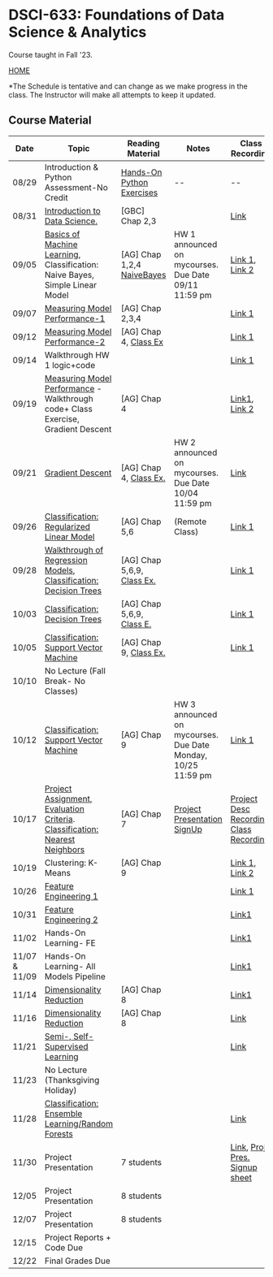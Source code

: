 
# DSCI-633: Foundations of Data Science & Analytics
Course taught in Fall '23.

[HOME](https://github.com/aiforsec/RIT-DSCI-633-FDS)

*The Schedule is tentative and can change as we make progress in the class. The Instructor will make all attempts to keep it updated.
## Course Material
| Date | Topic | Reading Material| Notes | Class Recording|
|-------|----------|---------------|-----------|----------|
| 08/29 |Introduction & Python Assessment-No Credit | [Hands-On Python Exercises](https://github.com/aiforsec/RIT-DSCI-633-FDS/blob/main/Syllabus/Lecture00) | -- | --|
| 08/31 |[Introduction to Data Science. ](https://github.com/aiforsec/RIT-DSCI-633-FDS/blob/main/Syllabus/Lecture01/Lec01.pptx) | [GBC] Chap 2,3| | [Link](https://rit.zoom.us/rec/share/iljfDog1m0bnvH7ZxanJIqPdjXdZPYtCws0DYmxE1P0BrdiKH1r3sWfDDVNBjcsl.ZYSUPn8DSjqYHUjK) |
| 09/05 |[Basics of Machine Learning](https://github.com/aiforsec/RIT-DSCI-633-FDS/blob/main/Syllabus/Lecture02/Lec02.pptx), Classification: Naive Bayes, Simple Linear Model| [AG] Chap 1,2,4 [NaiveBayes](https://www.cs.cmu.edu/~tom/mlbook/NBayesLogReg.pdf)| HW 1 announced on mycourses. Due Date 09/11 11:59 pm |[Link 1](https://rit.zoom.us/rec/share/bzPhOXUafxG_D047OoxAbka6WQJCqxzijlvexwPEdSZhHZHNWE36BVem3ojYoCXg.yZgiu0N_bs7oqgG5), [Link 2](https://rit.zoom.us/rec/share/k_VIXx5hMJh8P-HS5uQzXO_gIoBwRMDrJoCR-D-qCqxoQk7PqNDYuJoiUsr2uG1W.t1JbNPBySdWr-9h3) |
| 09/07 | [Measuring Model Performance-1](https://github.com/aiforsec/RIT-DSCI-633-FDS/blob/main/Syllabus/Lecture03/Lec03.pptx) |[AG] Chap 2,3,4| |[Link 1](https://rit.zoom.us/rec/share/szFmB9o20ZnKUVm1mezY9Fb-J3Ct-3FsEh0_Id4oUxLSu-OR6gaChjdu2nfi-3K2.lV7R5pVGCNqsI_rV)|
| 09/12 | [Measuring Model Performance-2](https://github.com/aiforsec/RIT-DSCI-633-FDS/blob/main/Syllabus/Lecture03/Lec03.pptx) |[AG] Chap 4, [Class Ex](https://colab.research.google.com/drive/106v96AO0W-1oDOcQGSTPQ_onWyFDS2zL?authuser=3)| |[Link 1](https://rit.zoom.us/rec/share/qyfVLmAHpZpQ7HjwDcIWDmDH75H1vSWQd5TWbuMYPMMUFMDCcu-T2M2V8DhLhmoY.NsRMHmf_KPEtWtSX)|
| 09/14 | Walkthrough HW 1 logic+code | | | [Link 1](https://rit.zoom.us/rec/share/fPhavA0WX21N1j5WjqeULuqUjjUQZcD6q5kXigA4SiOLZsN1RO6YZvgu8yZHYIiq.es1DHf8XY6h_ISO0)|
| 09/19 | [Measuring Model Performance]((https://github.com/aiforsec/RIT-DSCI-633-FDS/blob/main/Syllabus/Lecture03/Lec03.pptx)) - Walkthrough code+ Class Exercise, Gradient Descent |[AG] Chap 4 | |[Link1](https://rit.zoom.us/rec/share/pIkF8PT60n4le3paGz-3MhaJPRHst5UrzyfFLC-s7m4cWPvcvWvXwdTIYA-5Xpkm.gTkWSzZO67BEk_Ss?startTime=1695124960000), [Link 2](https://rit.zoom.us/rec/share/pIkF8PT60n4le3paGz-3MhaJPRHst5UrzyfFLC-s7m4cWPvcvWvXwdTIYA-5Xpkm.gTkWSzZO67BEk_Ss?startTime=1695125865000) | 
| 09/21 | [Gradient Descent](https://github.com/aiforsec/RIT-DSCI-633-FDS/blob/main/Syllabus/Lecture04/Lec04.pptx)|[AG] Chap 4, [Class Ex.](https://colab.research.google.com/drive/1asfpjbr5Ko3dMATNZTNDooXAqJrYLopI?usp=sharing)|HW 2 announced on mycourses. Due Date 10/04 11:59 pm  |[Link](https://rit.zoom.us/rec/share/k4iaKg0SAl6S5u5zbEPrknZaG35CQJ2SATAAhwF9TyuTY9x3GwGtl5-YZggQuINn.9F78q9RmTdzngzsy) |
| 09/26 | [Classification: Regularized Linear Model](https://github.com/aiforsec/RIT-DSCI-633-FDS/blob/main/Syllabus/Lecture05/Lec05.pptx) | [AG] Chap 5,6 |(Remote Class) |[Link 1](https://rit.zoom.us/rec/share/TZIfftzt7MYGbAma_xVXvLCZA9UsgCr-cAwSG21LY6GJ_gnQZtC-iFdae0jDUV7d.r_g1pAFOJ1MRBW3o) |
| 09/28 | [Walkthrough of Regression Models](https://colab.research.google.com/drive/1g43Lnv2_QEIA8Ms6T01kUrUEd6xjScIT?authuser=2#scrollTo=ivjRU8rSlGyk), [Classification: Decision Trees](https://github.com/aiforsec/RIT-DSCI-633-FDS/blob/main/Syllabus/Lecture06/Lec06.pptx)| [AG] Chap 5,6,9, [Class Ex.](https://colab.research.google.com/drive/1g43Lnv2_QEIA8Ms6T01kUrUEd6xjScIT?usp=sharing) |  |[Link 1](https://rit.zoom.us/rec/share/dqF06heGMctVdhD0JNAbg_NZYFqsMC2igEBi_SWyxqI49M0yKYT1FKSmjqPUvJbo.mh38cxpwjiZgje17)  |
| 10/03 | [Classification: Decision Trees](https://github.com/aiforsec/RIT-DSCI-633-FDS/blob/main/Syllabus/Lecture06/Lec06.pptx)| [AG] Chap 5,6,9, [Class E.](https://colab.research.google.com/drive/12fmEdKVNSUVO5uQjW9TQGVphgANvVajC?usp=sharing) |  |[Link 1](https://rit.zoom.us/rec/share/F5VYDlSA1sva0f4hXDuVhGtBVjQfL3xLn3WtbYIGZ_4Y0PU4FkQdBC9mTn4vpm6e.4WypLwt-_KYFh6Qd)  |
| 10/05 | [Classification: Support Vector Machine](https://github.com/aiforsec/RIT-DSCI-633-FDS/blob/main/Syllabus/Lecture07/Lec07.pptx)| [AG] Chap 9, [Class Ex.](https://colab.research.google.com/drive/1N9NKflosY-iOirDudUhZyxDYXUFGW12E?authuser=3#scrollTo=YZhPwe10TdRH) | |[Link 1](https://rit.zoom.us/rec/share/6qmdjPDNAV7VkS_KD2t4v2eE9xQmRq293W9yotYhuVtxfJyFAEsi0FYgf2iwpt-I.m3W87ZvljZhx70Mh) |
| 10/10 | No Lecture (Fall Break- No Classes) | |  | |
| 10/12 | [Classification: Support Vector Machine](https://github.com/aiforsec/RIT-DSCI-633-FDS/blob/main/Syllabus/Lecture07/Lec07.pptx)| [AG] Chap 9 | HW 3 announced on mycourses. Due Date Monday, 10/25 11:59 pm |[Link 1](https://rit.zoom.us/rec/share/dDkzQ3fCW-SBldInoku5geD12LQNMlzpYjuyFpj8itViDtVqcRjAQfsVUwPOW1Zt.yncw92MLrYMjopjK) |
| 10/17 | [Project Assignment, Evaluation Criteria](https://github.com/aiforsec/RIT-DSCI-633-FDS/tree/main/Syllabus/ProjectFiles). [Classification: Nearest Neighbors](https://github.com/aiforsec/RIT-DSCI-633-FDS/blob/main/Syllabus/Lecture08/Lec08.pptx)| [AG] Chap 7 | [Project Presentation SignUp](https://docs.google.com/spreadsheets/d/1gVTZzcjhA27w_CaHj6_YT2-7UaysRjj7dam5PLRNPI8/edit?usp=sharing)|[Project Desc Recording](https://rit.zoom.us/rec/share/ifT32hsnJW6BqjZidbnB1VMpXPLu6R8I7N8Nmiy3JNqK_o6FF4s28WwO8-IsuM07.Com1i4GLxidInkql?startTime=1697544443000), [Class Recording](https://rit.zoom.us/rec/share/ifT32hsnJW6BqjZidbnB1VMpXPLu6R8I7N8Nmiy3JNqK_o6FF4s28WwO8-IsuM07.Com1i4GLxidInkql?startTime=1697546533000) |
| 10/19 | Clustering: K-Means|[AG] Chap 9 |  | [Link 1](https://rit.zoom.us/rec/share/qHjGCW3wpdyhQJFEr7MbRqfYZ6gIK7Fb84xjSX-SRPf2X7Kq3M-nCCIgYOD2ELwi.yiRRbkd91LZecEtH?startTime=1697716979000), [Link 2](https://rit.zoom.us/rec/share/PKMdBbmq3F6_-lSN4zLfc0Y7NXCH3tjNOXGyO3pNWQzCqX0Qfkb_EZPMmQek_O3o.2k8Dl-dTpcxHcsps?startTime=1698321668000)|
| 10/26 | [Feature Engineering 1](https://github.com/aiforsec/RIT-DSCI-633-FDS/blob/main/Syllabus/Lecture10/Lec10.pptx) | |  |[Link 1](https://rit.zoom.us/rec/share/PKMdBbmq3F6_-lSN4zLfc0Y7NXCH3tjNOXGyO3pNWQzCqX0Qfkb_EZPMmQek_O3o.2k8Dl-dTpcxHcsps?startTime=1698324577000) |
| 10/31 | [Feature Engineering 2](https://github.com/aiforsec/RIT-DSCI-633-FDS/blob/main/Syllabus/Lecture11/Lec11.pptx) | |  | [Link1](https://rit.zoom.us/rec/play/AbPZwa-vntFH-V9wfXkG1AhWqKyWrXdoH_gANxVB7yIAjuX9ZqmpVHKfeq-C-LqxPrVH7ae5KAeoEjXM.-7qD7Iljn1wwl-Jq?canPlayFromShare=true&from=share_recording_detail&startTime=1698753207000&componentName=rec-play&originRequestUrl=https%3A%2F%2Frit.zoom.us%2Frec%2Fshare%2FlJjDqFrQ7qZxPrgfbOyvl08_6wFpP3TCgsikOWK4aO-CrzcndyDHF4re4wpv0CzT.AXTw7L_G7PcIMoKr%3FstartTime%3D1698753207000) |
| 11/02 | Hands-On Learning- FE| |  | [Link1](https://rit.zoom.us/rec/share/KyWvbD1ki500BOvLsG9Ut9ngSHrU44lh7R0NHZw5YkNJAy4KKE8c_gp1XTaHseyv.YpJKR9vTfgT0kmuW) |
| 11/07 & 11/09 |Hands-On Learning- All Models Pipeline| |  |[Link1](https://rit.zoom.us/rec/share/FxU1wAZQTalUrryOpxkXtHLhnK7pT6djafkH2JPJSSrw5tfLsgEQK-SQ9YnCTNxM.FtPQ5rpDzMAiRkBr)  |
| 11/14 | [Dimensionality Reduction](https://github.com/aiforsec/RIT-DSCI-633-FDS/blob/main/Syllabus/Lecture12/Lec12.pptx)|[AG] Chap 8|   | [Link1](https://rit.zoom.us/rec/share/neG4U85yNthVfCERuFrzfVZzXFmmEWv9rtgF62XsB-0JFnTSk65MEVDUXsQzaIVH.Cm6UMZTEagIe3a4N?startTime=1699966910000) |
| 11/16 | [Dimensionality Reduction](https://github.com/aiforsec/RIT-DSCI-633-FDS/blob/main/Syllabus/Lecture12/Lec12.pptx)|[AG] Chap 8| | [Link](https://rit.zoom.us/rec/share/JIzFNGfKhf5LOrqNfQtjWysoYgA9A9ROnhGh6RRUlKPRd5beYae4Mv63Gol8sFkf.-ZKh_qZ50AlhAiU0) |
| 11/21 | [Semi-, Self-Supervised Learning](https://github.com/aiforsec/RIT-DSCI-633-FDS/blob/main/Syllabus/Lecture13/Lec13.pptx)| |  |[Link](https://rit.zoom.us/rec/share/bXYQXFQxlfE06i4bKcvuc0ILbcJrjWUavDwS3CeSO73S8w8EeAeQ1crj8FjDuceP.dRZGvtUT0sAQLnAS) |
| 11/23 | No Lecture (Thanksgiving Holiday)| | | |
| 11/28 | [Classification: Ensemble Learning/Random Forests](https://github.com/aiforsec/RIT-DSCI-633-FDS/blob/main/Syllabus/Lecture13/Lec13.pptx) | | |[Link](https://rit.zoom.us/rec/share/5NXEULLdW80m_T64C55N-8ysGpLN3R52LJ1nZRPkmgxwFcVM4P1ACi5W7kFQF-7F.LvRUm_kpFEloycRe) |
| 11/30 | Project Presentation| 7 students | |[Link](https://rit.zoom.us/rec/share/QO9VZw1FsX4KOyogIzeuva0wuWV8IoUTAWj-9WXnkW1Pdhux91q1CV8rzXUGsaSR.z5cXIPgCpkDb5YLP), [Proj Pres. Signup sheet](https://docs.google.com/spreadsheets/d/1gVTZzcjhA27w_CaHj6_YT2-7UaysRjj7dam5PLRNPI8/edit#gid=0)|
| 12/05 | Project Presentation| 8 students | | |
| 12/07 | Project Presentation| 8 students | | |
| 12/15 | Project Reports + Code Due | | |
| 12/22 | Final Grades Due | |  | |
